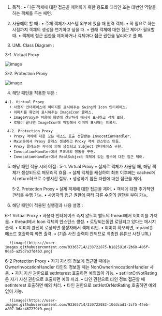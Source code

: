 
 1. 목적 : 
     • 다른 객체에 대한 접근을 제어하기 위한 용도로
       대리인 또는 대변인 역할을 하는 객체를 두는 패턴.

 2. 사용해야 할 때 : 
     • 주체 객체가 시스템 외부에 있을 때 원격 객체.
     • 꼭 필요로 하는 시점까지 객체의 생성을 연기하고 싶을 때.
     • 원래 객체에 대한 접근 제어가 필요할 때.
     • 객체에 접근 권한을 제어하거나 객체마다 접근 권한을 달리하고 플 때.

  
 3. UML Class Diagram : 
   
 3-1. Virtual Proxy
    
   ![image](https://user-images.githubusercontent.com/93365714/230722035-99d99369-8a39-4665-a318-a9ed7f09f015.png)

 3-2. Protection Proxy
   
   ![image](https://user-images.githubusercontent.com/93365714/230722044-ec2aabcc-68b8-4c21-aecf-8a64fdee3bc8.png)


  4. 해당 패턴을 적용한 부분 : 
    
    4-1. Virtual Proxy
      • 사용자 인터페이스에 이미지를 표시해주는 Swing의 Icon 인터페이스.
      • 이미지를 화면에 표시해주는 ImageIcon 클래스.
      • ImageProxy는 처음에 화면에 간단하게 메시지 표시하고 객체 로딩.
      • 로딩이 끝나면 ImageIcon에 위임해서 이미지 표시하는 프록시.

     4-2. Protection Proxy
      • Proxy 객체에 대한 모든 메소드 호출 전달받는 InvocationHandler.
      • Main문에서 Proxy 클래스 생성하고 Proxy 객체 인스턴스 만듬.
      • Proxy 클래스는 자바에 의해 생성되고 Subject 인터페이스 구현.
      • InvocationHandler에서 프록시의 행동을 구현.
      • InvocationHandler에서 RealSubject 객체에 있는 함수에 대한 접근 제어.
        
           
  5. 해당 패턴 적용 시의 이점 : 
     5-1. Virtual Proxy
      • 실제로 객체가 사용될 때, 해당 객체가 생성되므로 메모리적 효율.
      • 실제 객체를 캐싱하여 최초 이후에는 cached에서 return하므로
        수행시간 절약.
      • 생성하기 힘든 자원에 대한 접근을 제어.

     5-2. Protection Proxy
      • 실제 객체에 대한 접근을 제어.
      • 객체에 대한 추가적인 관리를 수행 가능.
      • 사용자의 접근 권한에 따라 다른 수준의 권한을 부여 가능.
      
  6. 해당 패턴이 적용된 실행결과 내용 설명 :
    
   6-1 Virtual Proxy
      • 사용자 인터페이스 죽지 않도록 별도의 thread에서 이미지를 가져옴.
      • thread에서 Icon 객체의 인스턴스 생성.
      • 로딩되는동안 로딩되고 있다는 메시지 출력.
      • 이미지 완전히 로딩되면 생성자에서 객체 리턴.
      • 이미지 확보되면, repaint() 메소드 호출하여 화면 출력.
      • (기존 사진 출력이 안되므로 백종원 유튜브 사진 URL)
      
      ![image](https://user-images.githubusercontent.com/93365714/230722075-b182591d-2b60-405f-86a5-a25d7a3fd463.png)


   6-2 Protection Proxy
      • 자기 자신의 정보에 접근할 때에는 OwnerInvocationHandler
        타인의 정보일 때는 NonOwnerInvocationHandler 사용.
      • 자기 자신 권한으로 setInterest 호출하면 예외없이 가능.
      • setHotOrNotRating은 자기 자신 권한으로 호출하면 예외 처리. 
      • 타인 권한으로 타인 정보 접근할 때 setInterest 호출하면 예외 처리.
      • 타인 권한으로 setHotOrNotRating 호출하면 예외없이 가능.
      
      ![image](https://user-images.githubusercontent.com/93365714/230722082-10ddcad1-3cf5-44eb-a807-8dac467279f9.png)
